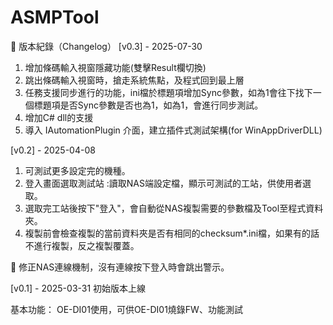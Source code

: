 # ASMPTool

📝 版本紀錄（Changelog）
[v0.3] - 2025-07-30
1. 增加條碼輸入視窗隱藏功能(雙擊Result欄切換)
2. 跳出條碼輸入視窗時，搶走系統焦點，及程式回到最上層
3. 任務支援同步進行的功能，ini檔於標題項增加Sync參數，如為1會往下找下一個標題項是否Sync參數是否也為1，如為1，會進行同步測試。
4. 增加C# dll的支援
5. 導入 IAutomationPlugin 介面，建立插件式測試架構(for WinAppDriverDLL)

[v0.2] - 2025-04-08
1. 可測試更多設定完的機種。
2. 登入畫面選取測試站 :讀取NAS端設定檔，顯示可測試的工站，供使用者選取。
3. 選取完工站後按下"登入"，會自動從NAS複製需要的參數檔及Tool至程式資料夾。
4. 複製前會檢查複製的當前資料夾是否有相同的checksum*.ini檔，如果有的話不進行複製，反之複製覆蓋。

🔧 修正NAS連線機制，沒有連線按下登入時會跳出警示。

[v0.1] - 2025-03-31
初始版本上線

基本功能：
OE-DI01使用，可供OE-DI01燒錄FW、功能測試

